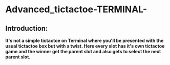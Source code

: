 # Advanced_tictactoe-TERMINAL-

## Introduction: 
__It's not a simple tictactoe on Terminal where you'll be presented with the usual tictactoe box but with a twist. Here every slot has it's own tictactoe game and the winner get the parent slot and also gets to select the next parent slot.__


